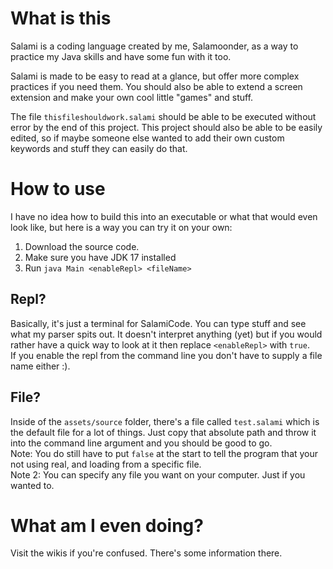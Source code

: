 # What is this
Salami is a coding language created by me, Salamoonder, as a way to practice my Java skills and have some fun with it too.

Salami is made to be easy to read at a glance, but offer more complex practices if you need them. You should also be able to extend a screen extension and make your own cool little "games" and stuff.

The file `thisfileshouldwork.salami` should be able to be executed without error by the end of this project. This project should also be able to be easily edited, so if maybe someone else wanted to add their own custom keywords and stuff they can easily do that.

# How to use
I have no idea how to build this into an executable or what that would even look like, but here is a way you can try it on your own:
1. Download the source code.
2. Make sure you have JDK 17 installed
3. Run `java Main <enableRepl> <fileName>`

## Repl?
Basically, it's just a terminal for SalamiCode. You can type stuff and see what my parser spits out. It doesn't interpret anything (yet) but if you would rather have a quick way to look at it then replace `<enableRepl>` with `true`.  
If you enable the repl from the command line you don't have to supply a file name either :).

## File?

Inside of the `assets/source` folder, there's a file called `test.salami` which is the default file for a lot of things. Just copy that absolute path and throw it into the command line argument and you should be good to go.  
Note: You do still have to put `false` at the start to tell the program that your not using real, and loading from a specific file.  
Note 2: You can specify any file you want on your computer. Just if you wanted to.

# What am I even doing?
Visit the wikis if you're confused. There's some information there.
